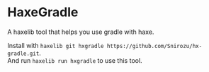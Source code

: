 # HaxeGradle
A haxelib tool that helps you use gradle with haxe.

Install with `haxelib git hxgradle https://github.com/Snirozu/hx-gradle.git`. <br>
And run `haxelib run hxgradle` to use this tool.

